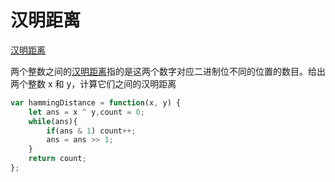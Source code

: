 # 汉明距离

[汉明距离](https://leetcode-cn.com/problems/hamming-distance/)

两个整数之间的[汉明距离](https://baike.baidu.com/item/%E6%B1%89%E6%98%8E%E8%B7%9D%E7%A6%BB)指的是这两个数字对应二进制位不同的位置的数目。给出两个整数 x 和 y，计算它们之间的汉明距离

```javascript
var hammingDistance = function(x, y) {
    let ans = x ^ y,count = 0;
    while(ans){
        if(ans & 1) count++;
        ans = ans >> 1;
    }
    return count;
};
```

